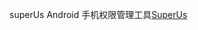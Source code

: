 superUs Android 手机权限管理工具[SuperUs](http://apkfind.com/dl5/apk/2017/5/29/eu.chainfire.supersu_282.apk?id=eu.chainfire.supersu&f=SuperSU_2.82_apk-dl.com.apk)
